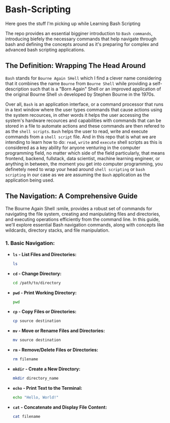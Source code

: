 # Bash-Scripting
Here goes the stuff I'm picking up while Learning Bash Scripting

The repo provides an essential bigginer introduction to `Bash commands`, introducing biefely the necessary commands that help navigate through bash and defining the concepts around as it's preparing for complex and advanced bash scripting applications. 


## The Definition: Wrapping The Head Around

`Bash` stands for `Bourne Again SHell` which I find a clever name considering that it combines the name `Bourne` from  `Bourne Shell` while providing a self-description such that is a "Born Again" Shell or an improved application of the original Bourne Shell `sh` developed by Stephen Bourne in the 1970s. 

Over all, `Bash` is an application interface, or a command processor that runs in a text window where the user types commands that cause actions using the system recources, in other words it helps the user accessing the system's hardware recources and capabilities with commands that can be stored in a file to automate actions and these commands are then refered to as the `shell scripts`. `Bash` helps the user to read, write and execute commands from a `shell script` file. And in this repo that is what we are intending to learn how to do: `read`, `write` and `execute` shell scripts as this is considered as a key ability for anyone venturing in the computer programming field, no matter which side of the field particularly, that means frontend, backend, fullstack, data scientist, machine learning engineer, or anything in between, the moment you get into computer programming, you definetely need to wrap your head around `shell scripting` or `bash scripting` in our case as we are assuming the `Bash` application as the application being used.


## The Navigation: A Comprehensive Guide

The Bourne Again Shell :smile, provides a robust set of commands for navigating the file system, creating and manipulating files and directories, and executing operations efficiently from the command line. In this guide, we'll explore essential Bash navigation commands, along with concepts like wildcards, directory stacks, and file manipulation.

### **1. Basic Navigation:**

- **`ls` - List Files and Directories:**
  ```bash
  ls
  ```

- **`cd` - Change Directory:**
  ```bash
  cd /path/to/directory
  ```

- **`pwd` - Print Working Directory:**
  ```bash
  pwd
  ```

- **`cp` - Copy Files or Directories:**
  ```bash
  cp source destination
  ```

- **`mv` - Move or Rename Files and Directories:**
  ```bash
  mv source destination
  ```

- **`rm` - Remove/Delete Files or Directories:**
  ```bash
  rm filename
  ```

- **`mkdir` - Create a New Directory:**
  ```bash
  mkdir directory_name
  ```

- **`echo` - Print Text to the Terminal:**
  ```bash
  echo "Hello, World!"
  ```

- **`cat` - Concatenate and Display File Content:**
  ```bash
  cat filename
  ```

